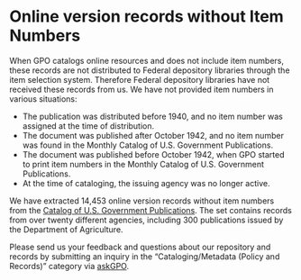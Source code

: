 # Online version records without Item Numbers

When GPO catalogs online resources and does not include item numbers, these records are not distributed to Federal depository libraries through the item selection system. Therefore Federal depository libraries have not received these records from us. We have not provided item numbers in various situations:

- The publication was distributed before 1940, and no item number was assigned at the time of distribution.
- The document was published after October 1942, and no item number was found in the Monthly Catalog of U.S. Government Publications.
- The document was published before October 1942, when GPO started to print item numbers in the Monthly Catalog of U.S. Government Publications.
- At the time of cataloging, the issuing agency was no longer active.

We have extracted 14,453 online version records without item numbers from the [Catalog of U.S. Government Publications](https://catalog.gpo.gov). The set contains records from over twenty different agencies, including 300 publications issued by the Department of Agriculture.

Please send us your feedback and questions about our repository and records by submitting an inquiry in the “Cataloging/Metadata (Policy and Records)” category via [askGPO](https://ask.gpo.gov/s/).
